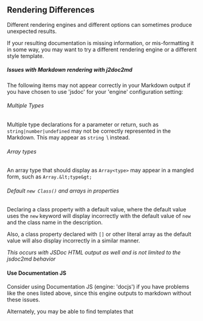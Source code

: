 
## Rendering Differences

Different rendering engines and different options can sometimes produce
unexpected results.

If your resulting documentation is missing information, or mis-formatting it in some
way, you may want to try a different rendering engine or a different
style template.

##### Issues with Markdown rendering with j2doc2md
The following items may not appear correctly in your Markdown output
if you have chosen to use 'jsdoc' for your 'engine' configuration setting:

###### Multiple Types
Multiple type declarations for a parameter or return, such as
`string|number|undefined` may not be correctly represented in the
Markdown.  This may appear as `string `\  instead.

###### Array types
An array type that should display as `Array<type>` may appear in a mangled
form, such as `Array.&lt;type&gt;`

###### Default `new Class()` and arrays in properties
Declaring a class property with a default value, where the
default value uses the `new` keyword will display incorrectly with the default
value of `new` and the class name in the description.

Also, a class property declared with `[]` or other literal array as the 
default value will also display incorrectly in a similar manner.

_This occurs with JSDoc HTML output as well and is not limited to the 
jsdoc2md behavior_


#### Use Documentation JS
Consider using Documentation JS (engine: 'docjs') if you have problems like the ones
listed above, since this engine outputs to markdown without these issues.

Alternately, you may be able to find templates that 



